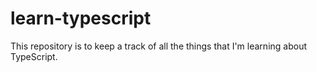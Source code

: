 # learn-typescript

This repository is to keep a track of all the things that I'm learning about TypeScript.
